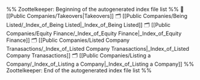 %% Zoottelkeeper: Beginning of the autogenerated index file list  %%
📄 [[Public Companies/Takeovers|Takeovers]]
🗂️ [[Public Companies/Being Listed/_Index_of_Being Listed|_Index_of_Being Listed]]
🗂️ [[Public Companies/Equity Finance/_Index_of_Equity Finance|_Index_of_Equity Finance]]
🗂️ [[Public Companies/Listed Company Tranasactions/_Index_of_Listed Company Tranasactions|_Index_of_Listed Company Tranasactions]]
🗂️ [[Public Companies/Listing a Company/_Index_of_Listing a Company|_Index_of_Listing a Company]]
%% Zoottelkeeper: End of the autogenerated index file list  %%

